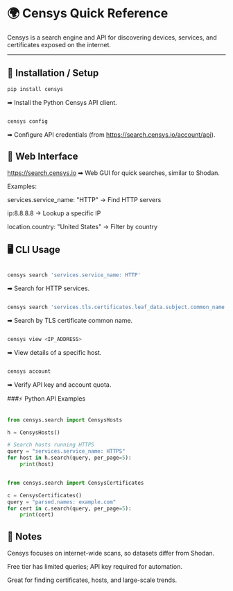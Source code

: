 # 🌍 Censys Quick Reference

Censys is a search engine and API for discovering devices, services, and certificates exposed on the internet.

---

## 🔧 Installation / Setup
```bash
pip install censys
```
➡ Install the Python Censys API client.

```bash

censys config
```
➡ Configure API credentials (from https://search.censys.io/account/api).

## 🔎 Web Interface
https://search.censys.io
➡ Web GUI for quick searches, similar to Shodan.

Examples:

services.service_name: "HTTP" → Find HTTP servers

ip:8.8.8.8 → Lookup a specific IP

location.country: "United States" → Filter by country

## 🖥️ CLI Usage
```bash

censys search 'services.service_name: HTTP'
```
➡ Search for HTTP services.

```bash

censys search 'services.tls.certificates.leaf_data.subject.common_name: example.com'
```
➡ Search by TLS certificate common name.

```bash

censys view <IP_ADDRESS>
```
➡ View details of a specific host.

```bash

censys account
```
➡ Verify API key and account quota.

###⚡ Python API Examples
```python

from censys.search import CensysHosts

h = CensysHosts()

# Search hosts running HTTPS
query = "services.service_name: HTTPS"
for host in h.search(query, per_page=5):
    print(host)
```
```python

from censys.search import CensysCertificates

c = CensysCertificates()
query = "parsed.names: example.com"
for cert in c.search(query, per_page=5):
    print(cert)
```
## 📌 Notes
Censys focuses on internet-wide scans, so datasets differ from Shodan.

Free tier has limited queries; API key required for automation.

Great for finding certificates, hosts, and large-scale trends.
